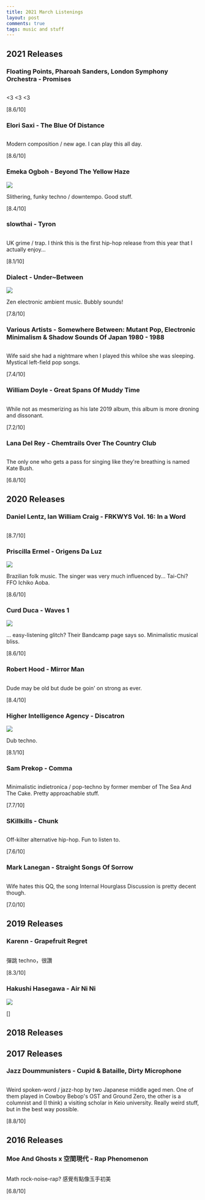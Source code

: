 ```yaml
---
title: 2021 March Listenings
layout: post
comments: true
tags: music and stuff
---
```


## 2021 Releases

### Floating Points, Pharoah Sanders, London Symphony Orchestra - Promises

  ![]()

  <3 <3 <3

  [8.6/10]

### Elori Saxi - The Blue Of Distance

  ![]()

  Modern composition / new age. I can play this all day.

  [8.6/10]

### Emeka Ogboh - Beyond The Yellow Haze

  ![](https://f4.bcbits.com/img/a4036206990_16.jpg)

  Slithering, funky techno / downtempo. Good stuff.

  [8.4/10]

### slowthai - Tyron

  ![]()

  UK grime / trap. I think this is the first hip-hop release from this year that I actually enjoy...

  [8.1/10]

### Dialect - Under~Between

  ![](https://f4.bcbits.com/img/a1547261430_10.jpg)

  Zen electronic ambient music. Bubbly sounds!

  [7.8/10]

### Various Artists - Somewhere Between: Mutant Pop, Electronic Minimalism & Shadow Sounds Of Japan 1980 - 1988

  ![]()

  Wife said she had a nightmare when I played this whiloe she was sleeping. Mystical left-field pop songs.

  [7.4/10]

### William Doyle - Great Spans Of Muddy Time

  ![]()

  While not as mesmerizing as his late 2019 album, this album is more droning and dissonant.

  [7.2/10]

### Lana Del Rey - Chemtrails Over The Country Club

  ![]()

  The only one who gets a pass for singing like they're breathing is named Kate Bush.

  [6.8/10]

## 2020 Releases

### Daniel Lentz, Ian William Craig - FRKWYS Vol. 16: In a Word

  ![]()

  [8.7/10]

### Priscilla Ermel - Origens Da Luz

  ![](https://f4.bcbits.com/img/a0933860178_10.jpg)

  Brazilian folk music. The singer was very much influenced by... Tai-Chi? FFO Ichiko Aoba.

  [8.6/10]

### Curd Duca - Waves 1

  ![](https://f4.bcbits.com/img/a3962599587_16.jpg)

  ... easy-listening glitch? Their Bandcamp page says so. Minimalistic musical bliss.

  [8.6/10]

### Robert Hood - Mirror Man

  ![]()

  Dude may be old but dude be goin' on strong as ever.

  [8.4/10]

### Higher Intelligence Agency - Discatron

  ![](https://f4.bcbits.com/img/a3618311456_16.jpg)

  Dub techno.

  [8.1/10]

### Sam Prekop - Comma

  ![]()

  Minimalistic indietronica / pop-techno by former member of The Sea And The Cake. Pretty approachable stuff.

  [7.7/10]

### SKillkills - Chunk

  ![]()

  Off-kilter alternative hip-hop. Fun to listen to.

  [7.6/10]

### Mark Lanegan - Straight Songs Of Sorrow

  ![]()

  Wife hates this QQ, the song Internal Hourglass Discussion is pretty decent though.

  [7.0/10]

## 2019 Releases

### Karenn - Grapefruit Regret

  ![]()

  彈跳 techno，很讚

  [8.3/10]

### Hakushi Hasegawa - Air Ni Ni

  ![](https://coolestsound.jp/im/blog/480/http://images.amazon.com/images/I/81eBNBTVnlL._SL1430_.jpg)

  []

## 2018 Releases

## 2017 Releases

### Jazz Doummunisters - Cupid & Bataille, Dirty Microphone

  ![]()

  Weird spoken-word / jazz-hop by two Japanese middle aged men. One of them played in Cowboy Bebop's OST and Ground Zero, the other is a columnist and (I think) a visiting scholar in Keio university. Really weird stuff, but in the best way possible.

  [8.8/10]

## 2016 Releases

### Moe And Ghosts x 空間現代 - Rap Phenomenon

  ![]()

  Math rock-noise-rap? 感覺有點像玉手初美

  [6.8/10]
